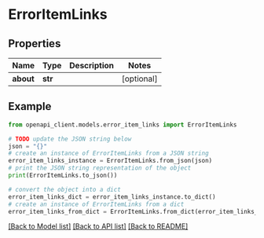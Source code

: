 # ErrorItemLinks


## Properties

Name | Type | Description | Notes
------------ | ------------- | ------------- | -------------
**about** | **str** |  | [optional] 

## Example

```python
from openapi_client.models.error_item_links import ErrorItemLinks

# TODO update the JSON string below
json = "{}"
# create an instance of ErrorItemLinks from a JSON string
error_item_links_instance = ErrorItemLinks.from_json(json)
# print the JSON string representation of the object
print(ErrorItemLinks.to_json())

# convert the object into a dict
error_item_links_dict = error_item_links_instance.to_dict()
# create an instance of ErrorItemLinks from a dict
error_item_links_from_dict = ErrorItemLinks.from_dict(error_item_links_dict)
```
[[Back to Model list]](../README.md#documentation-for-models) [[Back to API list]](../README.md#documentation-for-api-endpoints) [[Back to README]](../README.md)


